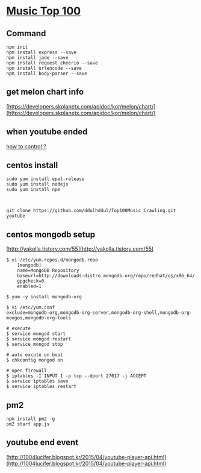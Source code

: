 # [Music Top 100](http://220.230.117.71:3000/song/)

## Command
```linux
npm init
npm install express --save
npm install jade --save
npm install request cheerio --save
npm install urlencode --save
npm install body-parser --save
```

## get melon chart info
[https://developers.skplanetx.com/apidoc/kor/melon/chart/](https://developers.skplanetx.com/apidoc/kor/melon/chart/)

## when youtube ended
[how to control ?](http://stackoverflow.com/questions/24964232/how-to-fire-function-on-embedded-youtube-iframes-end)

## centos install
```linux
sudo yum install epel-release
sudo yum install nodejs
sudo yum install npm



git clone https://github.com/ddulhddul/Top100Music_Crawling.git youtube
```

## centos mongodb setup
[http://yakolla.tistory.com/55](http://yakolla.tistory.com/55)

```linux
$ vi /etc/yum.repos.d/mongodb.repo
    [mongodb]
    name=MongoDB Repository
    baseurl=http://downloads-distro.mongodb.org/repo/redhat/os/x86_64/
    gpgcheck=0
    enabled=1

$ yum -y install mongodb-org

$ vi /etc/yum.conf
exclude=mongodb-org,mongodb-org-server,mongodb-org-shell,mongodb-org-mongos,mongodb-org-tools

# execute
$ service mongod start
$ service mongod restart
$ service mongod stop
 
# auto excute on boot
$ chkconfig mongod on

# open firewall
$ iptables -I INPUT 1 -p tcp --dport 27017 -j ACCEPT
$ service iptables save
$ service iptables restart
```

## pm2
```linux
npm install pm2 -g
pm2 start app.js
```

## youtube end event
[http://1004lucifer.blogspot.kr/2015/04/youtube-player-api.html](http://1004lucifer.blogspot.kr/2015/04/youtube-player-api.html)